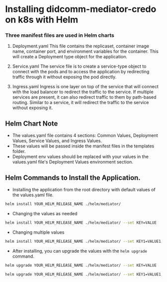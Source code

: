 # Installing didcomm-mediator-credo on k8s with Helm
### Three manifest files are used in Helm charts
1. Deployment.yaml
This file contains the replicaset, container image name, container port, and environment variables for the container. This will create a Deployment type object for the application.

2. Service.yaml
The service file is to create a service-type object to connect with the pods and to access the application by redirecting traffic through it without exposing the pod directly.

3. Ingress.yaml
Ingress is one layer on top of the service that will connect with the load balancer to redirect the traffic to the service. If multiple services are present, it can also redirect traffic to them by path-based routing. Similar to a service, it will redirect the traffic to the service without exposing it.

## Helm Chart Note
- The values.yaml file contains 4 sections: Common Values, Deployment Values, Service Values, and Ingress Values.
- These values will be passed inside the manifest files in the templates folder.
- Deployment env values should be replaced with your values in the values.yaml file's Deployment Values environment section.

## Helm Commands to Install the Application.
- Installing the application from the root directory with default values of the values.yaml file.
```bash
helm install YOUR_HELM_RELEASE_NAME ./helm/mediator/
```

- Changing the values as needed
```bash
helm install YOUR_HELM_RELEASE_NAME ./helm/mediator/ --set KEY=VALUE
```
- Changing multiple values
```bash
helm install YOUR_HELM_RELEASE_NAME ./helm/mediator/ --set KEY1=VALUE1,KEY2=VALUE2
```

- After installing, you can upgrade the values with the ```helm upgrade``` command.
```bash
helm upgrade YOUR_HELM_RELEASE_NAME ./helm/mediator/ --set KEY=VALUE
```
```bash
helm upgrade YOUR_HELM_RELEASE_NAME ./helm/mediator/ --set KEY1=VALUE1,KEY2=VALUE2
```